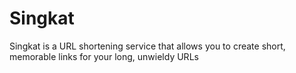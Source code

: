# Singkat

Singkat is a URL shortening service that allows you to create short, memorable links for your long, unwieldy URLs
